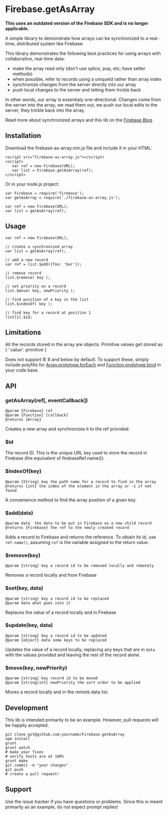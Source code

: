 # Firebase.getAsArray

**This uses an outdated version of the Firebase SDK and is no longer applicable.**

A simple library to demonstrate how arrays can be synchronized to a real-time, distributed system like Firebase.

This library demonstrates the following best practices for using arrays with collaborative, real-time data:

 - make the array read only (don't use splice, pop, etc; have setter methods)
 - when possible, refer to records using a uniqueId rather than array index
 - synchronize changes from the server directly into our array
 - push local changes to the server and letting them trickle back

In other words, our array is essentialy one-directional. Changes come from the server into the array, we read them out, we push our local edits to the server, they trickle back into the array.

Read more about synchronized arrays and this lib on the [Firebase Blog](https://www.firebase.com/blog/).

## Installation

Download the firebase-as-array.min.js file and include it in your HTML:

    <script src="firebase-as-array.js"></script>
    <script>
       var ref = new Firebase(URL);
       var list = Firebase.getAsArray(ref);
    </script>

Or in your node.js project:

    var Firebase = require('firebase');
    var getAsArray = require('./firebase-as-array.js');

    var ref = new Firebase(URL);
    var list = getAsArray(ref);

## Usage

    var ref = new Firebase(URL);

    // create a synchronized array
    var list = getAsArray(ref);

    // add a new record
    var ref = list.$add({foo: 'bar'});

    // remove record
    list.$remove( key );

    // set priority on a record
    list.$move( key, newPriority );

    // find position of a key in the list
    list.$indexOf( key );

    // find key for a record at position 1
    list[1].$id;

## Limitations

All the records stored in the array are objects. Primitive values get stored as { '.value': primitive }

Does not support IE 8 and below by default. To support these, simply include polyfills for
[Array.prototype.forEach](https://developer.mozilla.org/en-US/docs/Web/JavaScript/Reference/Global_Objects/Array/forEach#Polyfill)
 and [Function.prototype.bind](https://developer.mozilla.org/en-US/docs/Web/JavaScript/Reference/Global_Objects/Function/bind#Compatibility) in your code base.

## API

### getAsArray(ref[, eventCallback])

    @param {Firebase} ref
    @param {Function} [callback]
    @returns {Array}

Creates a new array and synchronizes it to the ref provided.

### $id

The record ID. This is the unique URL key used to store the record in Firebase (the equivalent of firebaseRef.name()).

### $indexOf(key)

    @param {String} key the path name for a record to find in the array
    @returns {int} the index of the element in the array or -1 if not found

A convenience method to find the array position of a given key.

### $add(data)

    @param data  the data to be put in Firebase as a new child record
    @returns {Firebase} the ref to the newly created record

Adds a record to Firebase and returns the reference. To obtain its id, use `ref.name()`, assuming `ref` is the variable assigned to the return value.

### $remove(key)

    @param {string} key a record id to be removed locally and remotely

Removes a record locally and from Firebase

### $set(key, data)

    @param {string} key a record id to be replaced
    @param data what goes into it

Replaces the value of a record locally and in Firebase

### $update(key, data)

    @param {string} key a record id to be updated
    @param {object} data some keys to be replaced

Updates the value of a record locally, replacing any keys that are in `data` with the values provided and leaving the rest of the record alone.

### $move(key, newPriority)

    @param {string} key record id to be moved
    @param {string|int} newPriority the sort order to be applied

Moves a record locally and in the remote data list.

## Development

This lib is intended primarily to be an example. However, pull requests will be happily accepted.

    git clone git@github.com:yourname/Firebase.getAsArray
    npm install
    grunt
    grunt watch
    # make your fixes
    # verify tests are at 100%
    grunt make
    git commit -m "your changes"
    git push
    # create a pull request!

## Support

Use the issue tracker if you have questions or problems. Since this is meant primarily as an example, do not expect prompt replies!
